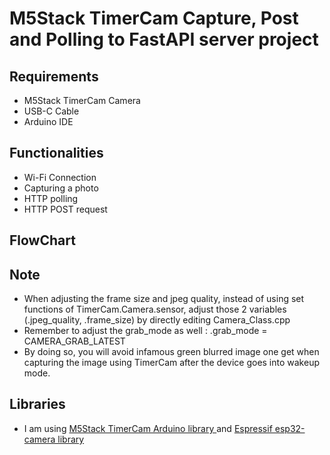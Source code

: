 # M5Stack TimerCam Capture, Post and Polling to FastAPI server project

## Requirements
* M5Stack TimerCam Camera
* USB-C Cable
* Arduino IDE

## Functionalities
* Wi-Fi Connection
* Capturing a photo
* HTTP polling
* HTTP POST request
## FlowChart


## Note
* When adjusting the frame size and jpeg quality, instead of using set functions of TimerCam.Camera.sensor, adjust those 2 variables (.jpeg_quality, .frame_size) by directly editing Camera_Class.cpp
* Remember to adjust the grab_mode as well :     .grab_mode     = CAMERA_GRAB_LATEST
* By doing so, you will avoid infamous green blurred image one get when capturing the image using TimerCam after the device goes into wakeup mode.
## Libraries
* I am using <a href = "https://github.com/m5stack/TimerCam-arduino">M5Stack TimerCam Arduino library </a> and <a href ="https://github.com/espressif/esp32-camera">Espressif esp32-camera library</a>

